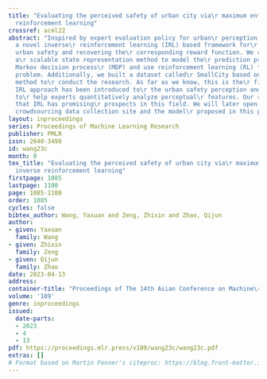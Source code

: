 ```yaml
---
title: "Evaluating the perceived safety of urban city via\r maximum entropy deep inverse
  reinforcement learning"
crossref: acml22
abstract: "Inspired by expert evaluation policy for urban\r perception, we proposed
  a novel inverse\r reinforcement learning (IRL) based framework for\r predicting
  urban safety and recovering the\r corresponding reward function. We also presented
  a\r scalable state representation method to model the\r prediction problem as a
  Markov decision process\r (MDP) and use reinforcement learning (RL) to solve\r the
  problem. Additionally, we built a dataset called\r SmallCity based on the crowdsourcing
  method to\r conduct the research. As far as we know, this is the\r first time the
  IRL approach has been introduced to\r the urban safety perception and planning field
  to\r help experts quantitatively analyze perceptual\r features. Our results showed
  that IRL has promising\r prospects in this field. We will later open-source\r the
  crowdsourcing data collection site and the model\r proposed in this paper."
layout: inproceedings
series: Proceedings of Machine Learning Research
publisher: PMLR
issn: 2640-3498
id: wang23c
month: 0
tex_title: "Evaluating the perceived safety of urban city via\r maximum entropy deep
  inverse reinforcement learning"
firstpage: 1085
lastpage: 1100
page: 1085-1100
order: 1085
cycles: false
bibtex_author: Wang, Yaxuan and Zeng, Zhixin and Zhao, Qijun
author:
- given: Yaxuan
  family: Wang
- given: Zhixin
  family: Zeng
- given: Qijun
  family: Zhao
date: 2023-04-13
address:
container-title: "Proceedings of The 14th Asian Conference on Machine\r Learning"
volume: '189'
genre: inproceedings
issued:
  date-parts:
  - 2023
  - 4
  - 13
pdf: https://proceedings.mlr.press/v189/wang23c/wang23c.pdf
extras: []
# Format based on Martin Fenner's citeproc: https://blog.front-matter.io/posts/citeproc-yaml-for-bibliographies/
---
```

